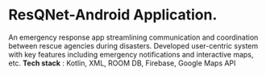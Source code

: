 # ResQNet-Android Application.
An emergency response app streamlining communication and coordination between rescue agencies during disasters.
Developed user-centric system with key features including emergency notifications and interactive maps, etc. 
**Tech stack** : Kotlin, XML, ROOM DB, Firebase, Google Maps API
